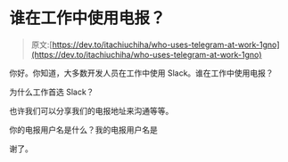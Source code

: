# 谁在工作中使用电报？

> 原文:[https://dev.to/itachiuchiha/who-uses-telegram-at-work-1gno](https://dev.to/itachiuchiha/who-uses-telegram-at-work-1gno)

你好。你知道，大多数开发人员在工作中使用 Slack。谁在工作中使用电报？

为什么工作首选 Slack？

也许我们可以分享我们的电报地址来沟通等等。

你的电报用户名是什么？我的电报用户名是 

谢了。